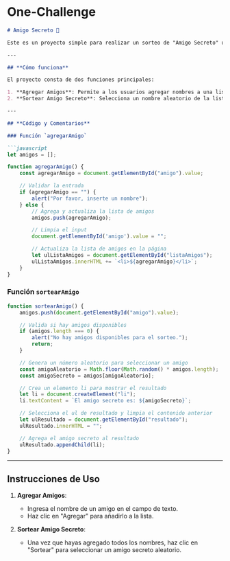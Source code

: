 # One-Challenge

```markdown
# Amigo Secreto 🎁

Este es un proyecto simple para realizar un sorteo de "Amigo Secreto" utilizando JavaScript. Los participantes pueden agregar sus nombres, y el programa seleccionará aleatoriamente un amigo secreto para cada uno.

---

## **Cómo funciona**

El proyecto consta de dos funciones principales:

1. **Agregar Amigos**: Permite a los usuarios agregar nombres a una lista.
2. **Sortear Amigo Secreto**: Selecciona un nombre aleatorio de la lista.

---

## **Código y Comentarios**

### Función `agregarAmigo`

```javascript
let amigos = [];

function agregarAmigo() {
    const agregarAmigo = document.getElementById("amigo").value;

    // Validar la entrada
    if (agregarAmigo == "") {
        alert("Por favor, inserte un nombre");
    } else {
        // Agrega y actualiza la lista de amigos
        amigos.push(agregarAmigo);

        // Limpia el input
        document.getElementById('amigo').value = "";

        // Actualiza la lista de amigos en la página
        let ulListaAmigos = document.getElementById("listaAmigos");
        ulListaAmigos.innerHTML += `<li>${agregarAmigo}</li>`;
    }
}
```

### Función `sortearAmigo`

```javascript
function sortearAmigo() {
    amigos.push(document.getElementById("amigo").value);

    // Valida si hay amigos disponibles
    if (amigos.length === 0) {
        alert("No hay amigos disponibles para el sorteo.");
        return;
    }

    // Genera un número aleatorio para seleccionar un amigo
    const amigoAleatorio = Math.floor(Math.random() * amigos.length);
    const amigoSecreto = amigos[amigoAleatorio];

    // Crea un elemento li para mostrar el resultado
    let li = document.createElement("li");
    li.textContent = `El amigo secreto es: ${amigoSecreto}`;

    // Selecciona el ul de resultado y limpia el contenido anterior
    let ulResultado = document.getElementById("resultado");
    ulResultado.innerHTML = "";

    // Agrega el amigo secreto al resultado
    ulResultado.appendChild(li);
}
```

---

## **Instrucciones de Uso**

1. **Agregar Amigos**:
   - Ingresa el nombre de un amigo en el campo de texto.
   - Haz clic en "Agregar" para añadirlo a la lista.

2. **Sortear Amigo Secreto**:
   - Una vez que hayas agregado todos los nombres, haz clic en "Sortear" para seleccionar un amigo secreto aleatorio.
